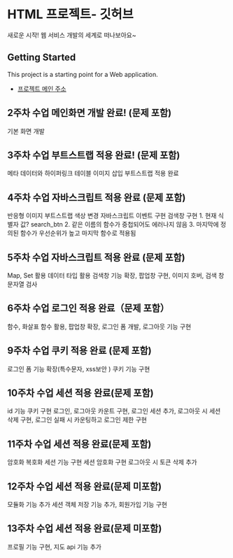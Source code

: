  # HTML 프로젝트- 깃허브
새로운 시작! 웹 서비스 개발의 세계로 떠나보아요~
 ## Getting Started
 This project is a starting point for a Web application.
 - [프로젝트 메인 주소](https://github.com/kj200511/Web)
 ## 2주차 수업 메인화면 개발 완료! (문제 포함)
 기본 화면 개발
 ## 3주차 수업 부트스트랩 적용 완료! (문제 포함)
 메타 데이터와 하이퍼링크 테이블 이미지 삽입 부트스트랩 적용 완료
 ## 4주차 수업 자바스크립트 적용 완료 (문제 포함)
 반응형 이미지 부트스트랩 색상 변경 자바스크립트 이벤트 구현 검색창 구현
    1. 현재 식별자 값? search_btn 2. 같은 이름의 함수가 중첩되어도 에러나지 않음 3. 마지막에 정의된 함수가 우선순위가 높고 마지막 함수로 적용됨
 ## 5주차 수업 자바스크립트 적용 완료 (문제 포함) 
 Map, Set 활용 데이터 타입 활용 검색창 기능 확장, 팝업창 구현, 이미지 호버, 검색 창 문자열 검사
 ## 6주차 수업 로그인 적용 완료（문제 포함）
 함수, 화살표 함수 활용, 팝업창 확장, 로그인 폼 개발, 로그아웃 기능 구현
 ## 9주차 수업 쿠키 적용 완료 (문제 포함)
 로그인 폼 기능 확장(특수문자, xss보안 ) 쿠키 기능 구현
 ## 10주차 수업 세션 적용 완료(문제 포함)
 id 기능 쿠키 구현 로그인, 로그아웃 카운트 구현, 로그인 세션 추가, 로그아웃 시 세션 삭제 구현, 로그인 실패 시 카운팅하고 로그인 제한 구현
 ## 11주차 수업 세션 적용 완료(문제 포함)
 암호화 복호화 세션 기능 구현 세션 암호화 구현 로그아웃 시 토큰 삭제 추가
 ## 12주차 수업 세션 적용 완료(문제 미포함)
 모듈화 기능 추가 세션 객체 저장 기능 추가, 회원가입 기능 구현
 ## 13주차 수업 세션 적용 완료(문제 미포함)
 프로필 기능 구현, 지도 api 기능 추가